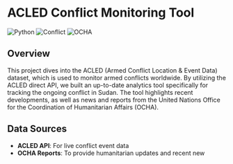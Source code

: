 
# ACLED Conflict Monitoring Tool

![Python](https://img.shields.io/badge/Python-3.8%2B-blue)
![Conflict](https://img.shields.io/badge/Conflict-Sudan-red)
![OCHA](https://img.shields.io/badge/Reports-OCHA-informational)

## Overview

This project dives into the ACLED (Armed Conflict Location & Event Data) dataset, which is used to monitor armed conflicts worldwide. By utilizing the ACLED direct API, we built an up-to-date analytics tool specifically for tracking the ongoing conflict in Sudan. The tool highlights recent developments, as well as news and reports from the United Nations Office for the Coordination of Humanitarian Affairs (OCHA).


## Data Sources
- **ACLED API**: For live conflict event data
- **OCHA Reports**: To provide humanitarian updates and recent new
